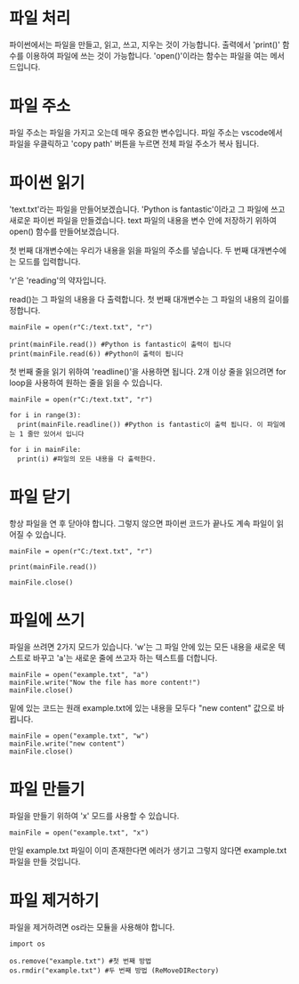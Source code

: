 # 파일 처리
파이썬에서는 파일을 만들고, 읽고, 쓰고, 지우는 것이 가능합니다. 출력에서 'print()' 함수를 이용하여 파일에 쓰는 것이 가능합니다. 'open()'이라는 함수는 파일을 여는 메서드입니다.

# 파일 주소
파일 주소는 파일을 가지고 오는데 매우 중요한 변수입니다. 파일 주소는 vscode에서 파일을 우클릭하고 'copy path' 버튼을 누르면 전체 파일 주소가 복사 됩니다.

# 파이썬 읽기
'text.txt'라는 파일을 만들어보겠습니다. 'Python is fantastic'이라고 그 파일에 쓰고 새로운 파이썬 파일을 만들겠습니다. text 파일의 내용을 변수 안에 저장하기 위하여 open() 함수를 만들어보겠습니다.

첫 번째 대개변수에는 우리가 내용을 읽을 파일의 주소를 넣습니다. 두 번째 대개변수에는 모드를 입력합니다.

'r'은 'reading'의 약자입니다.

read()는 그 파일의 내용을 다 출력합니다. 첫 번째 대개변수는 그 파일의 내용의 길이를 정합니다.
```
mainFile = open(r"C:/text.txt", "r")

print(mainFile.read()) #Python is fantastic이 출력이 됩니다
print(mainFile.read(6)) #Python이 출력이 됩니다
```

첫 번째 줄을 읽기 위하여 'readline()'을 사용하면 됩니다. 2개 이상 줄을 읽으려면 for loop을 사용하여 원하는 줄을 읽을 수 있습니다.

```
mainFile = open(r"C:/text.txt", "r")

for i in range(3):
  print(mainFile.readline()) #Python is fantastic이 출력 됩니다. 이 파일에는 1 줄만 있어서 입니다

for i in mainFile:
  print(i) #파일의 모든 내용을 다 출력한다.
```

# 파일 닫기
항상 파일을 연 후 닫아야 합니다. 그렇지 않으면 파이썬 코드가 끝나도 계속 파일이 읽어질 수 있습니다.

```
mainFile = open(r"C:/text.txt", "r")

print(mainFile.read())

mainFile.close()
```

# 파일에 쓰기
파일을 쓰려면 2가지 모드가 있습니다. 'w'는 그 파일 안에 있는 모든 내용을 새로운 텍스트로 바꾸고 'a'는 새로운 줄에 쓰고자 하는 텍스트를 더합니다.

```
mainFile = open("example.txt", "a")
mainFile.write("Now the file has more content!")
mainFile.close()
```

밑에 있는 코드는 원래 example.txt에 있는 내용을 모두다 "new content" 값으로 바뀝니다.
```
mainFile = open("example.txt", "w")
mainFile.write("new content")
mainFile.close()
```

# 파일 만들기
파일을 만들기 위하여 'x' 모드를 사용할 수 있습니다.

```
mainFile = open("example.txt", "x")
```

만일 example.txt 파일이 이미 존재한다면 에러가 생기고 그렇지 않다면 example.txt 파일을 만들 것입니다.

# 파일 제거하기
파일을 제거하려면 os라는 모듈을 사용해야 합니다.

```
import os

os.remove("example.txt") #첫 번째 방법
os.rmdir("example.txt") #두 번째 방법 (ReMoveDIRectory)
```
